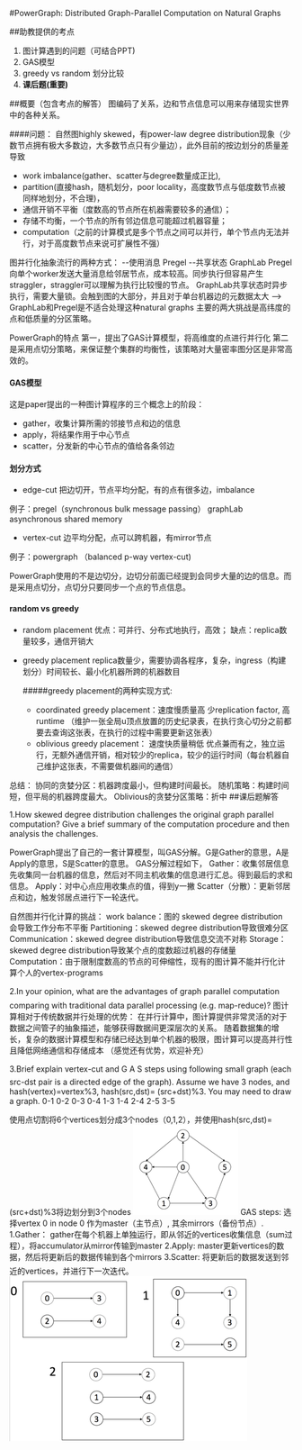 ﻿#PowerGraph: Distributed Graph-Parallel Computation on Natural Graphs

##助教提供的考点
1. 图计算遇到的问题（可结合PPT)
2. GAS模型
3. greedy vs random 划分比较
4. **课后题(重要)**

##概要（包含考点的解答）
图编码了关系，边和节点信息可以用来存储现实世界中的各种关系。     


####问题： 
自然图highly skewed，有power-law degree distribution现象（少数节点拥有极大多数边，大多数节点只有少量边），此外目前的按边划分的质量差导致
*   work imbalance(gather、scatter与degree数量成正比), 
*   partition(直接hash，随机划分，poor locality，高度数节点与低度数节点被同样地划分，不合理)，
*   通信开销不平衡（度数高的节点所在机器需要较多的通信）；
*   存储不均衡，一个节点的所有邻边信息可能超过机器容量；
*   computation（之前的计算模式是多个节点之间可以并行，单个节点内无法并行，对于高度数节点来说可扩展性不强）
   
图并行化抽象流行的两种方式：
--使用消息 Pregel
--共享状态 GraphLab
Pregel向单个worker发送大量消息给邻居节点，成本较高。同步执行但容易产生straggler，straggler可以理解为执行比较慢的节点。
GraphLab共享状态时异步执行，需要大量锁。会触到图的大部分，并且对于单台机器边的元数据太大
-->
GraphLab和Pregel是不适合处理这种natural graphs 
主要的两大挑战是高纬度的点和低质量的分区策略。

PowerGraph的特点
第一，提出了GAS计算模型，将高维度的点进行并行化
第二是采用点切分策略，来保证整个集群的均衡性，该策略对大量密率图分区是非常高效的。

#### GAS模型 
这是paper提出的一种图计算程序的三个概念上的阶段：
*   gather，收集计算所需的邻接节点和边的信息
*   apply，将结果作用于中心节点
*   scatter，分发新的中心节点的值给各条邻边
 

#### 划分方式
*   edge-cut 把边切开，节点平均分配，有的点有很多边，imbalance  

 例子：pregel（synchronous bulk message passing）  graphLab asynchronous shared memory
*   vertex-cut 边平均分配，点可以跨机器，有mirror节点    

 例子：powergraph （balanced p-way vertex-cut)


PowerGraph使用的不是边切分，边切分前面已经提到会同步大量的边的信息。而是采用点切分，点切分只要同步一个点的节点信息。
 
#### random vs greedy
* random placement   优点：可并行、分布式地执行，高效；  缺点：replica数量较多，通信开销大
* greedy placement  replica数量少，需要协调各程序，复杂，ingress（构建划分）时间较长、最小化机器所跨的机器数目

  #####greedy placement的两种实现方式:  
  * coordinated greedy placement：速度慢质量高 少replication factor, 高runtime  （维护一张全局u顶点放置的历史纪录表，在执行贪心切分之前都要去查询这张表，在执行的过程中需要更新这张表）
  * oblivious greedy placement： 速度快质量稍低 优点兼而有之，独立运行，无额外通信开销，相对较少的replica，较少的运行时间（每台机器自己维护这张表，不需要做机器间的通信）
 
总结：
协同的贪婪分区：机器跨度最小，但构建时间最长。
随机策略：构建时间短，但平局的机器跨度最大。
Oblivious的贪婪分区策略：折中 
##课后题解答


1.How skewed degree distribution challenges the original graph parallel computation? Give a brief summary of the computation procedure and then analysis the challenges.

PowerGraph提出了自己的一套计算模型，叫GAS分解。G是Gather的意思，A是Apply的意思，S是Scatter的意思。
GAS分解过程如下，
Gather：收集邻居信息 先收集同一台机器的信息，然后对不同主机收集的信息进行汇总。得到最后的求和信息。
Apply：对中心点应用收集点的值，得到y一撇
Scatter（分散）：更新邻居点和边，触发邻居点进行下一轮迭代。 

自然图并行化计算的挑战：
work balance：图的 skewed degree distribution 会导致工作分布不平衡
Partitioning：skewed degree distribution导致很难分区
Communication：skewed degree distribution导致信息交流不对称
Storage：skewed degree distribution导致某个点的度数超过机器的存储量
Computation：由于限制度数高的节点的可伸缩性，现有的图计算不能并行化计算个人的vertex-programs

2.In your opinion, what are the advantages of graph parallel computation comparing with traditional data parallel processing (e.g. map-reduce)?
图计算相对于传统数据并行处理的优势：
在并行计算中，图计算提供非常灵活的对于数据之间管子的抽象描述，能够获得数据间更深层次的关系。
随着数据集的增长，复杂的数据计算模型和存储已经达到单个机器的极限，图计算可以提高并行性且降低网络通信和存储成本
（感觉还有优势，欢迎补充）

3.Brief explain vertex-cut and G A S steps using following small graph (each src-dst pair is a directed edge of the graph). Assume we have 3 nodes, and hash(vertex)=vertex%3, hash(src,dst)= (src+dst)%3. You may need to draw a graph.
0-1   0-2   0-3 
0-4   1-3   1-4 
2-4   2-5   3-5

使用点切割将6个vertices划分成3个nodes（0,1,2），并使用hash(src,dst)= (src+dst)%3将边划分到3个nodes
![alt text](/7-3-1.png "graph1")
GAS steps:
选择vertex 0 in node 0 作为master（主节点）, 其余mirrors（备份节点）.
1.Gather：
	gather在每个机器上单独运行，即从邻近的vertices收集信息（sum过程），将accumulator从mirror传输到master 
2.Apply:
	master更新vertices的数据，然后将更新后的数据传输到各个mirrors
3.Scatter:
	将更新后的数据发送到邻近的vertices，并进行下一次迭代。
![alt text](/7-3-2.png "result")